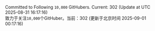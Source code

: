 Committed to Following `10,000` GitHubers. Current: <!-- FOLLOWING_COUNT -->302<!-- FOLLOWING_COUNT --> (Update at UTC <!-- LAST_UPDATED -->2025-08-31 16:17:16<!-- LAST_UPDATED -->)<br>
致力于关注`10,000`个GitHuber。当前：<!-- FOLLOWING_COUNT -->302<!-- FOLLOWING_COUNT --> (更新于北京时间 <!-- LAST_UPDATED_CST -->2025-09-01 00:17:16<!-- LAST_UPDATED_CST -->)
